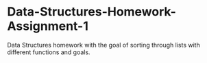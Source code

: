 # Data-Structures-Homework-Assignment-1
Data Structures homework with the goal of sorting through lists with different functions and goals.
